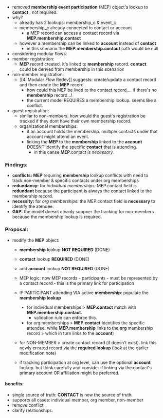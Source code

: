 
- removed **membership event participation** (MEP) object's lookup to **contact** : not required.
- why?
	- already has 2 lookups: membership_c & event_c
	- membership_c already connected to contact or account
		- a MEP record can access a contact record via **MEP.membership.contact**
	- however a membership can be linked to **account** instead of **contact**
		- in this scenario the **MEP.membership.contact** path would be null
- considering modular flows:
- member registration:
	- **MEP** record created. it's linked to **membership** record. **contact** could be derived from membership in this scenarion
- non-member registration:
	- [[4. Modular Flow Redev]] suggests: create/update a contact record and then create the **MEP** record
		- how could this MEP be lived to the contact record.... if there's no **membership** record...!
		- the current model REQUIRES a membership lookup. seems like a conflict.
- guest registration:
	- similar to non-members, how would the guest's registration be tracked if they dont have their own membership record.
	- organizational memberships.
		- if an account holds the membership. multiple contacts under that account might attend an event.
		- linking the **MEP** to the **membership** linked to the **account** DOESNT identify the specific **contact** that is attending.
			- in this canse **MEP**.contact *is necessary*.

### Findings:

- **conflicts:** **MEP** requiring **membership** lookup conflicts with need to track non-member & specific contacts under org memberships
- **redundancy:** for *individual memberships*: MEP.contact field is **redundant** because the participant is always the contact linked to the membership record.
- **necessity:** for *org memberships*: the MEP.contact field is **necessary** to identify the atendee.
- **GAP:** the model doesnt cleanly suppoer the tracking for non-members because the membership lookup  is required.

### Proposal:

- modify the **MEP** object:
	- **membership** lookup **NOT REQUIRED** (DONE)
	- **contact** lookup **REQUIRED** (DONE)
	- add **account** lookup **NOT REQUIRED** (DONE)

	- MEP logic: now MEP records - participants - must be represented by a contact record - this is the primary link for participation

	- IF PARTICIPANT attending VIA active **membership**: populate the **membership lookup**
		- for individual memberships > **MEP.contact**  match with **MEP.membership.contact**. 
			- validation rule can enforce this.
		- for org memberships > **MEP.contact** identifies the specific attendee. while **MEP.membership** links to the **org** membership record > which in turn links to the **account**)
	- for NON-MEMBER > create contact record (if doesn't exist). link this newly created record via the **required lookup** (look at the earlier modification note)

	- if tracking participation at org level, can use the optional **account** lookup. but think carefully and consider if linking via the contact's primary account OR affiliation might be preferred.

#### benefits:
- single source of truth: **CONTACT** is now the source of truth.
- supports all cases: individual member, org member, non-member
- remove conflict
- clarify relationships.